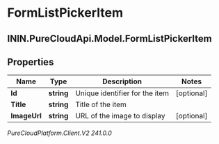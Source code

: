 # FormListPickerItem

## ININ.PureCloudApi.Model.FormListPickerItem

## Properties

|Name | Type | Description | Notes|
|------------ | ------------- | ------------- | -------------|
| **Id** | **string** | Unique identifier for the item | [optional] |
| **Title** | **string** | Title of the item | |
| **ImageUrl** | **string** | URL of the image to display | [optional] |



_PureCloudPlatform.Client.V2 241.0.0_
